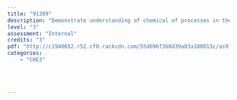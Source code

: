 ```yaml
---
title: "91389"
description: "Demonstrate understanding of chemical of processes in the world around us."
level: "3"
assessment: "Internal"
credits: "3"
pdf: "http://c1940652.r52.cf0.rackcdn.com/55d696f3b8d39a03a100013c/as91389.pdf"
categories:
    - "CHE3"
    
    
    
    
---
```

